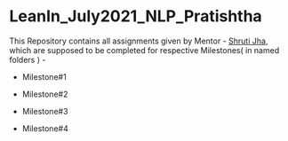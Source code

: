# LeanIn_July2021_NLP_Pratishtha

This Repository contains all assignments given by Mentor - [Shruti Jha](https://www.linkedin.com/in/shruti-jha-542856196/), which are supposed to be completed for respective Milestones( in named folders ) -

- Milestone#1

- Milestone#2

- Milestone#3

- Milestone#4
